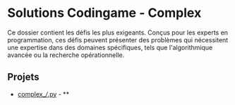 # Solutions Codingame - Complex

Ce dossier contient les défis les plus exigeants. Conçus pour les experts en programmation, ces défis peuvent présenter des problèmes qui nécessitent une expertise dans des domaines spécifiques, tels que l'algorithmique avancée ou la recherche opérationnelle.

## Projets

- [complex_*/*.py](./complex_*/*.py) - **